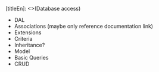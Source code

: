 [titleEn]: <>(Database access)

* DAL
* Associations (maybe only reference documentation link)
* Extensions
* Criteria
* Inheritance?
* Model
* Basic Queries
* CRUD
